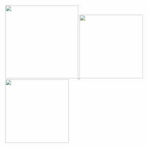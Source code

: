 <a href="/">
  <img height="230em" src="https://github-profile-summary-cards.vercel.app/api/cards/profile-details?username=fryingcakeman&theme=github">
  <img height="200em" src="https://github-readme-stats.vercel.app/api?username=fryingcakeman&show_icons=true&include_all_commits=true&count_private=true" />
  <img height="200em" src="https://github-readme-stats.vercel.app/api/top-langs?username=fryingcakeman&layout=compact&exclude_repo=Android_Homework,rinchannowww.github.io&langs_count=8" />
</a>

